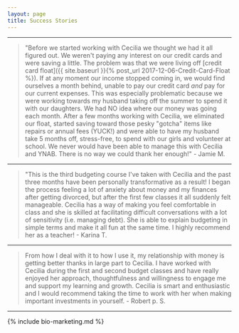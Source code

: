 ```yaml
---
layout: page
title: Success Stories
---
```



---


> "Before we started working with Cecilia we thought we had it all figured out. We weren't paying any interest on our credit cards and were saving a little. The problem was that we were living off [credit card float]({{ site.baseurl }}{% post_url 2017-12-06-Credit-Card-Float %}). If at any moment our income stopped coming in, we would find ourselves a month behind, unable to pay our credit card *and* pay for our current expenses. This was especially problematic because we were working towards my husband taking off the summer to spend it with our daughters. We had NO idea where our money was going each month. After a few months working with Cecilia, we eliminated our float, started saving toward those pesky "gotcha" items like repairs or annual fees (YUCK!) and were able to have my husband take 5 months off, stress-free, to spend with our girls and volunteer at school. We never would have been able to manage this with Cecilia and YNAB. There is no way we could thank her enough!" - Jamie M.

---

> "This is the third budgeting course I've taken with Cecilia and the past three months have been personally transformative as a result! I began the process feeling a lot of anxiety about money and my finances after getting divorced, but after the first few classes it all suddenly felt manageable. Cecilia has a way of making you feel comfortable in class and she is skilled at facilitating difficult conversations with a lot of sensitivity (i.e. managing debt). She is able to explain budgeting in simple terms and make it all fun at the same time. I highly recommend her as a teacher! - Karina T.

---

> From how I deal with it to how I use it, my relationship with money is getting better thanks in large part to Cecilia.  I have worked with Cecilia during the first and second budget classes and have really enjoyed her approach, thoughtfulness and willingness to engage me and support my learning and growth. Cecilia is smart and enthusiastic and I would recommend taking the time to work with her when making important investments in yourself. - Robert p. S.  

---

{% include bio-marketing.md %}